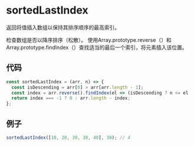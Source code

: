 # sortedLastIndex

返回将值插入数组以保持其排序顺序的最高索引。

检查数组是否以降序排序（松散）。
使用Array.prototype.reverse（）和Array.prototype.findIndex（）查找适当的最后一个索引，将元素插入该位置。

## 代码

```js
const sortedLastIndex = (arr, n) => {
  const isDescending = arr[0] > arr[arr.length - 1];
  const index = arr.reverse().findIndex(el => (isDescending ? n <= el : n >= el));
  return index === -1 ? 0 : arr.length - index;
};
```

## 例子

```js
sortedLastIndex([10, 20, 30, 30, 40], 30); // 4
```
